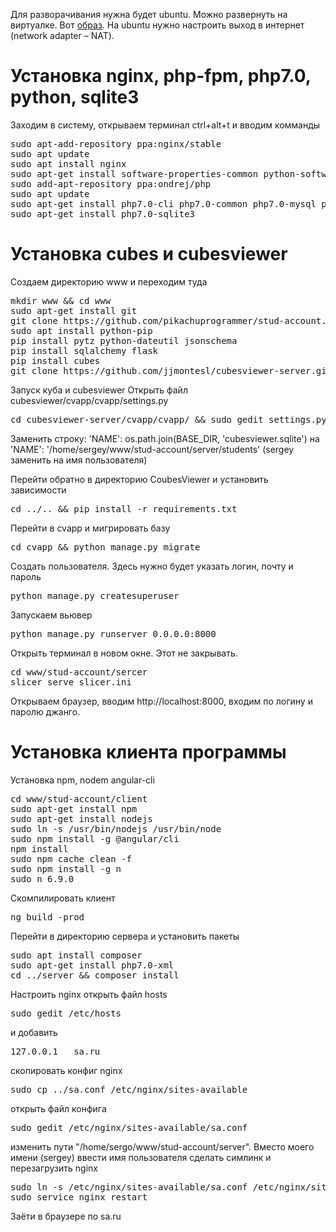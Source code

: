 Для разворачивания нужна будет ubuntu. Можно развернуть на виртуалке. Вот 
<a href="http://releases.ubuntu.com/16.04/ubuntu-16.04.3-desktop-amd64.iso">образ</a>. На ubuntu нужно настроить выход в интернет (network adapter – NAT).

<h1>Установка nginx, php-fpm, php7.0, python, sqlite3</h1>
Заходим в систему, открываем терминал ctrl+alt+t и вводим комманды
<pre>
sudo apt-add-repository ppa:nginx/stable
sudo apt update
sudo apt install nginx
sudo apt-get install software-properties-common python-software-properties
sudo add-apt-repository ppa:ondrej/php
sudo apt update
sudo apt-get install php7.0-cli php7.0-common php7.0-mysql php7.0-fpm php-pear
sudo apt-get install php7.0-sqlite3
</pre>

<h1>Установка cubes и cubesviewer</h1> 
Создаем директорию www и переходим туда
<pre>
mkdir www && cd www
sudo apt-get install git
git clone https://github.com/pikachuprogrammer/stud-account.git
sudo apt install python-pip
pip install pytz python-dateutil jsonschema
pip install sqlalchemy flask
pip install cubes
git clone https://github.com/jjmontesl/cubesviewer-server.git
</pre>
Запуск куба и cubesviewer
Открыть файл cubesviewer/cvapp/cvapp/settings.py
<pre>
cd cubesviewer-server/cvapp/cvapp/ && sudo gedit settings.py
</pre>
Заменить строку: 'NAME': os.path.join(BASE_DIR, 'cubesviewer.sqlite') на
'NAME': '/home/sergey/www/stud-account/server/students' (sergey заменить на имя пользователя)

Перейти обратно в директорию CoubesViewer и установить зависимости
<pre>
cd ../.. && pip install -r requirements.txt
</pre>

Перейти в cvapp и мигрировать базу
<pre>cd cvapp && python manage.py migrate</pre>
Создать пользователя. Здесь нужно будет указать логин, почту и пароль
<pre>python manage.py createsuperuser</pre>
Запускаем вьювер
<pre>python manage.py runserver 0.0.0.0:8000</pre>
Открыть терминал в новом окне. Этот не закрывать.
<pre>
cd www/stud-account/sercer
slicer serve slicer.ini
</pre>

Открываем браузер, вводим http://localhost:8000, входим по логину и паролю джанго. 


<h1>Установка клиента программы</h1>
Установка npm, nodem angular-cli
<pre>
cd www/stud-account/client
sudo apt-get install npm
sudo apt-get install nodejs
sudo ln -s /usr/bin/nodejs /usr/bin/node
sudo npm install -g @angular/cli
npm install
sudo npm cache clean -f
sudo npm install -g n
sudo n 6.9.0
</pre>
Скомпилировать клиент 
<pre>
ng build -prod
</pre>
Перейти в директорию сервера и установить пакеты  
<pre>
sudo apt install composer
sudo apt-get install php7.0-xml
cd ../server && composer install
</pre>
Настроить nginx
открыть файл hosts 
<pre>sudo gedit /etc/hosts</pre>
и добавить
<pre>
127.0.0.1	sa.ru
</pre>
скопировать конфиг nginx 
<pre>sudo cp ../sa.conf /etc/nginx/sites-available</pre>
открыть файл конфига
<pre>sudo gedit /etc/nginx/sites-available/sa.conf </pre>
изменить пути "/home/sergo/www/stud-account/server". Вместо моего имени (sergey) ввести имя пользователя
сделать симлинк и перезагрузить nginx
<pre>
sudo ln -s /etc/nginx/sites-available/sa.conf /etc/nginx/sites-enabled/
sudo service nginx restart
</pre>
Заёти в браузере по sa.ru



